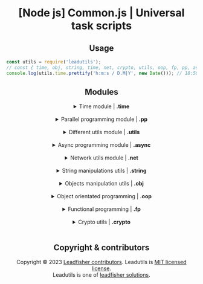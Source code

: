 <h1 align="center">[Node js] Common.js | Universal task scripts</h1>

<h2 align="center"> Usage</h2>

```javascript
const utils = require('leadutils');
// const { time, obj, string, time, net, crypto, utils, oop, fp, pp, async } = utils;
console.log(utils.time.prettify('h:m:s / D.M|Y', new Date())); // 18:50:54 / 07.05|2023
```

<h2 align="center"> Modules</h2>

<details>

  <summary width="100%" align="center">Time module | <b>.time</b></summary><br/>

- **(prettify)** Return date in any string format

```ts
prettify(format: string, date?: Date | string | number) => string;
// format is any combination of letters [YMDhmsi] with any optional separators
// Y - Year; M - Month; D - Day; h - Hours; m - Minute; s - Second; i - Millisecond
```

```javascript
const utils = require('leadutils');
utils.time.prettify('h:m:s / D.M|Y', new Date()); // 18:50:54 / 07.05|2023
utils.time.prettify('h-m-s.i', new Date()); // 18-50-54.045
```

- **(duration)** Return duration in ms from string

```ts
function duration(time: string): number;
// time is any combination of letters [dhms] with values
// d - Day; h - Hours; m - Minute; s - Second;
// Example: 1d 1h 1m 1s 90061000
```

```javascript
const utils = require('leadutils');
utils.time.duration('5s'); // 5000
utils.time.duration('24h'); // 86400000
utils.time.duration('1d'); // 86400000
utils.time.duration('1d 1h 1m 5s'); // 90065000
```

- **(compare)** Create any dates compare functions

```javascript
const utils = require('leadutils');
utils.time.compare((a, b) => a > b)('2023-05-07', '2023-05-08'); // false
utils.time.compare((a, b) => a > b)('2023-01-01', '2021-05-08'); // true
```

- **(formatDuration)** Make seconds in more readable format

```javascript
const utils = require('leadutils');
utils.time.formatDuration(1000); // 1 second
utils.time.formatDuration(60000); // 1 minute
utils.time.formatDuration(60001); // 1 minute 1 second
utils.time.formatDuration(90000); // 1 minute 30 seconds
```

- **(divideDuration)** Get a divided ms by all day time measurements object

```javascript
const utils = require('leadutils');
utils.time.divideDuration(new Date()); // { day: 19484, hour: 16, minute: 6, second: 34, millisecond: 818 }
utils.time.divideDuration(90020); // { day: 0, hour: 0, minute: 1, second: 30, millisecond: 20 }
```

- **(datesDiff)** Return difference between two dates in any time measurement

```javascript
const utils = require('leadutils');
let tomorrow = new Date(new Date().setDate(new Date().getDate() + 1));
utils.time.datesDiff(new Date(), tomorrow); // 1
utils.time.datesDiff(new Date(), tomorrow, 'hour'); // 24
```

</details><br/>

<details>

<summary width="100%" align="center">Parallel programming module | <b>.pp</b></summary><br/>

**(Semaphore)** for limit concurrency accessing limited resource

```ts
class Semaphore(concurrency: number, size?: number, timeout?: number){
  empty: boolean;
  enter: Promise<boolean>;
  leave: void;
}
```

</details><br/>

<details>
  <summary width="100%" align="center">Different utils module | <b>.utils</b></summary><br/>

- **(shuffle)** Shuffle array

```javascript
const utils = require('leadutils');
utils.array.shuffle([1, 2, 3]); // ~[2,3,1]
```

- **(sample)** Get sample from array

```javascript
const utils = require('leadutils');
utils.array.sample([1, 2, 3]); // ~2
utils.array.sample([1, 2, 3]); // ~3
utils.array.sample([1, 2, 3]); // ~2
```

- **(range)** Creates array from range

```javascript
const utils = require('leadutils');
utils.array.range(4, 7); // [4,5,6,7]
```

- **(random)** Generate a random number

```javascript
const utils = require('leadutils');
utils.utils.random(0, 5); // 2
utils.utils.random(0, 5); // 4
```

- **(equals)** Deep equals for any type of values

```javascript
const utils = require('leadutils');
utils.utils.equals(0, 0); // true
utils.utils.equals('test', 'test'); // true
utils.utils.equals([1, 2], [1, 2]); // true
utils.utils.equals([1, 2], [1, 2, 3]); // false
utils.utils.equals({ a: true, b: { foo: true } }, { a: true, b: { foo: true } }); // true
utils.utils.equals({ a: true, b: { foo: true } }, { a: true, b: { foo: true, bar: true } }); // false
```

- **(prettyBytes)** Return more readable bytes format

```javascript
const utils = require('leadutils');
utils.utils.prettyBytes(10000000); // 10 MB
utils.utils.prettyBytes(1); // 1 B
```

- **(mostPerformant)** Select fastest method

```javascript
const utils = require('leadutils');
utils.utils.mostPerformant([() => 1 + 2, () => 1 * 2, () => 1 / 2, () => 1 - 2]); // ~0
```

- **(timeTaken)** Log execution time

```javascript
const utils = require('leadutils');
utils.utils.timeTaken((a, b) => a + b)(2 + 3); // return 5; log => timeTaken: 0.297ms
```

</details><br/>

<details>
  <summary width="100%" align="center">Async programming module | <b>.async</b></summary><br/>

```ts
function delay(msec: number, signal?: EventEmitter): Promise<void>;
function timeout(msec: number, signal?: EventEmitter): Promise<void>;
```

- **(delay)** Promise resolve after provided msec, with abort controller

```javascript
const utils = require('leadutils');
utils.async.delay('10s').then(() => console.log('after delay'));
```

- **(timeout)** Promise resolve if signal was passed in provided ms, else reject

```ts
function delay(msec: number, signal?: EventEmitter): Promise<void>;
```

```javascript
const utils = require('leadutils');
utils.async.delay('10s').then(() => console.log('after delay'));
```

</details><br/>

<details>
  <summary width="100%" align="center">Network utils module | <b>.net</b></summary><br/>

- **(receiveBody)** Stream body receiver

```ts
function receiveBody(stream: IncomingMessage): Promise<Buffer | null>;
```

- **(createXML)** Create XML response

```javascript
const utils = require('leadutils');
const xmlBody = utils.net
  .createXML()
  .add({ loc: 'https://leadfisher.ru/', priority: 1, time: '2022-04-12' })
  .add({ loc: 'https://leadfisher.ru/test', priority: 0.4, time: '2022-04-10' }).get;
// <?xml version="1.0" encoding="UTF-8"..
```

- **(intIP)** Get ip integer interpretation

```javascript
const utils = require('leadutils');
utils.net.intIP('127.0.0.1'); // 2130706433
```

- **(parseCookie)** Parse cookie from string

```javascript
const utils = require('leadutils');
let cookie = 'test=123;';
utils.net.parseCookie(cookie); // {test: 123}
```

- **(removePort)** Parse cookie from string

```javascript
const utils = require('leadutils');
utils.net.removePort('https://leadfisher.ru/api/test'); // https://leadfisher.ru
```

</details><br/>

<details>
  <summary width="100%" align="center">String manipulations utils | <b>.string</b></summary><br/>

- **(escape, escapeHTML, unescapeHTML)** Escape unfriendly characters

```javascript
const utils = require('leadutils');
utils.string.escape('https://leadfisher.ru'); // 'https:\\/\\/leadfisher\\.ru'
utils.string.escapeHTML('<script>alert("leadfisher !");</script>'); // &lt;script&gt;alert(&quot;leadfisher !&quot;);&lt;script&gt;
utils.string.unescapeHTML('&lt;script&gt;alert(&quot;leadfisher !&quot;);&lt;script&gt;'); // <script>alert("leadfisher !");</script>
```

- **(template)** String templates

```javascript
const utils = require('leadutils');
const template = utils.string.template`Hello ${'put_here'} !`;
template({ put_here: 'Alex' }); // Hello Alex !
template({ put_here: 'Admin' }); // Hello Admin !
```

- **(yesNo)** Parse user answers

```javascript
const utils = require('leadutils');
utils.string.yesNo('yes'); // true
utils.string.yesNo('y'); // true
utils.string.yesNo('n'); // false
utils.string.yesNo(''); // false
```

- **(words)** Parse all words from string

```javascript
const utils = require('leadutils');
utils.string.words('Hello word!'); // ['Hello', 'word']
```

- **(reverse)** String or Array reverse

```javascript
const utils = require('leadutils');
utils.string.reverse('Hello word!'); // !word olleH
utils.string.reverse([1, 2, 3]); // 321
```

- **(phonePrettify, phonePurify, normalizeEmail)** Phone manipulations utils

```javascript
const utils = require('leadutils');
utils.string.phonePrettify('79999999999'); // +7 (999) 999-99-99
utils.string.phonePurify('+7 (999) 999-99-99'); // 79999999999
utils.string.normalizeEmail('Test@MAIL.domain', 'Test@mail.domain'); // 321
```

- **(fileExt, fileName)** System path manipulation utils

```javascript
const utils = require('leadutils');
utils.string.fileExt('/home/user/index.js'); // js
utils.string.fileName('/home/user/index.js'); // index
```

- **(toString, fromString, isValidJSON, jsonParse)** String parsers

> jsonParse and fromString are both safe parsers

```javascript
const utils = require('leadutils');
utils.string.toString(1); // '1'
utils.string.toString(true); // 'true'
utils.string.toString(undefined); // 'undefined'
utils.string.fromString('test'); // 'test'
utils.string.toString({ foo: { boo: true } }); // '{"foo": { "boo": true }}'
utils.string.fromString('1'); // 1
utils.string.fromString('true'); // true
utils.string.fromString('undefined'); // undefined
utils.string.fromString('test'); // 'test'
utils.string.fromString('{"foo": { "boo": true }}'); // { foo: { boo: true } }
utils.string.isValidJSON('{}'); // true
utils.string.jsonParse('{}'); // {}
utils.string.jsonParse(''); // null
utils.string.jsonParse(123); // null
utils.string.isValidJSON({}); // false
```

</details><br/>

<details>
  <summary width="100%" align="center">Objects manipulation utils | <b>.obj</b></summary><br/>

- **(deepClone)** Clone object with all nested objects, no reference copies

```javascript
const utils = require('leadutils');
const test = { foo: { boo: { bar: 2 } } };
const copy = utils.obj.deepClone(test);
copy.foo.boo.bar = 0;
console.dir(test.foo.boo, copy.foo.boo); // { bar: 2 };  { bar: 0 };
```

- **(deepFreeze)** Freeze Object with all nested objects

```javascript
const utils = require('leadutils');
const test = { foo: { boo: { bar: 2 } } };
utils.obj.deepFreeze(test);
test.foo.boo.bar = 0;
console.dir(test.foo.boo); // { bar: 2 };
```

- **(deepFlatten)** Put nested array items in root array

```javascript
const utils = require('leadutils');
const test = [[1, 2, 3], [4, 5], 6, 7];
utils.obj.deepFlatten(test); // new [1,2,3,4,5,6,7]
```

- **(deepFlattenObject)** Put all nested objects properties in root object

```javascript
const utils = require('leadutils');
const test = { foo: { boo: { bar: 2 } } };
utils.obj.deepFlattenObject(test); // new {'foo.boo.bar': 2}
```

- **(dig)** Search for properties deep inside object

```javascript
const utils = require('leadutils');
const test = { foo: { boo: { bar: 2 } } };
const bar = utils.obj.dig('bar', test);
console.dir(bar); // 2;
```

</details><br/>

<details>
  <summary width="100%" align="center">Object orientated programming | <b>.oop</b></summary><br/>

- **(setDefault)** Overload operator `[]` to return default value if key not fount in object

```javascript
const utils = require('leadutils');
const test = { foo: { boo: { bar: 2 } } };
const bar = utils.oop.setDefault(test, 'not found');
console.log(bar['some key']); // not found
```

- **(defineGetter)** Add getter to object

```javascript
const utils = require('leadutils');
const test = { foo: { boo: { bar: 2 } } };
const bar = utils.oop.defineGetter(test)('key', () => 'value');
console.dir(bar.key); // value
```

- **(defineSetter)** Add setter to object

```javascript
const utils = require('leadutils');
const test = { foo: { boo: { bar: 2 } } };
const bar = utils.oop.defineSetter(test)('key', value => console.log(value));
bar.key = 3; // 3;
```

- **(mixin)** Mix two objects together, with optimization

```javascript
const utils = require('leadutils');
const test = { foo: { boo: { bar: 2 } } };
utils.oop.mixin(test, { bus: { foo: 4 }, foo: 3 });
// test = { foo: { boo: { bar: 2 } }, bus: { foo: 4 } }
```

</details><br/>

<details>
  <summary width="100%" align="center">Functional programming | <b>.fp</b></summary><br/>

- **(pipe, pipeAsync)** Combine multiple functions into one

```javascript
const utils = require('leadutils');
const pipeMagic = utils.fp.pipe(
  v => v + 1,
  v => v * 3,
  v => console.log(v),
);
pipeMagic(0); // 3
```

- **(curry)** Function call after all arguments have been provided

```javascript
const utils = require('leadutils');
const test = utils.fp.curry((a, b, c, d) => a + b + c + d);
test(1)(2)(3, 4); // 10
```

- **(once)** Limit count of function calls to single one

```javascript
const utils = require('leadutils');
const test = utils.fp.once((a, b, c, d) => a + b + c + d);
test(1, 2, 3, 4); // 10
test(1, 2, 3, 4); // undefined
```

- **(times)** Call function multiple times

```javascript
const utils = require('leadutils');
const ctx = { count: 0 };
utils.fp.times(5, (ctx, i) => (ctx.count += i), ctx);
// ctx.count === 5
```

- **(memoize)** Cache wrapper for functions

```javascript
const utils = require('leadutils');
const test = utils.fp.memoize((a, b, c, d) => a + b + c + d);
test(1, 2, 3, 4); // cache hit
test(1, 2, 3, 4); // cached value
```

- **(chain)** Chain functions to custom context, after all calls returns provided context

```javascript
const utils = require('leadutils');

const ctx = { counter: 0 };
const chain = utils.fp.chain(ctx);
ctx.add = chain(v => (chain += v));
ctx.add(1).add(2).add(3).add(4).counter; // 10
```

- **(debounce)** It ensures that one notification is made for an event that fires multiple times.

```javascript
const utils = require('leadutils');
const debounceTest = utils.fp.debounce(() => console.log('Working'), 1000);
debounceTest();
debounceTest();
// working
setTimeout(() => debounceTest(), 1000);
// working
```

- **(throttle)** It will reduce the notifications of an event that fires multiple times.

```javascript
const utils = require('leadutils');
const throttleTest = utils.fp.throttle(() => console.log('Working'), 1000);
throttleTest();
throttleTest();
// working
setTimeout(() => throttleTest(), 1000);
// working
```

</details><br/>

<details>
  <summary width="100%" align="center">Crypto utils | <b>.crypto</b></summary><br/>

- **(hashPassword)** Asynchronous password hashing

```javascript
const utils = require('leadutils');
utils.crypto.hashPassword('secret').then(hash => console.log(hash));
// $scrypt$N=32768,r=8,p=1,maxmem=67108864$wgAA6YiiNmz2iJUx6kAvjh+cSZc7pbCvQW7r5Z2fWbs$gN84NkBtXtwoL3LZXMJEjeLoRlNjyZUV5joX+Fedk5bhE6cK2mcwpRVJV5ymcGq66NSNXAB63duDWS1eCbO3hA
```

- **(validatePassword)** Asynchronous password validation

```javascript
const utils = require('leadutils');
const hash =
  '$scrypt$N=32768,r=8,p=1,maxmem=67108864$wgAA6YiiNmz2iJUx6kAvjh+cSZc7pbCvQW7r5Z2fWbs$gN84NkBtXtwoL3LZXMJEjeLoRlNjyZUV5joX+Fedk5bhE6cK2mcwpRVJV5ymcGq66NSNXAB63duDWS1eCbO3hA';
utils.crypto.validatePassword('secret', hash).then(flag => console.log(flag)); // true
utils.crypto.validatePassword('hacker', hash).then(flag => console.log(flag)); // false
```

</details><br/>

<h2 align="center">Copyright & contributors</h2>

<p align="center">
Copyright © 2023 <a href="https://github.com/LeadFisherSolutions/Leadutils/graphs/contributors">Leadfisher contributors</a>.
Leadutils is <a href="./LICENSE">MIT licensed license</a>.<br/>
Leadutils is one of <a href="https://github.com/LeadFisherSolutions">leadfisher solutions</a>.
</p>
